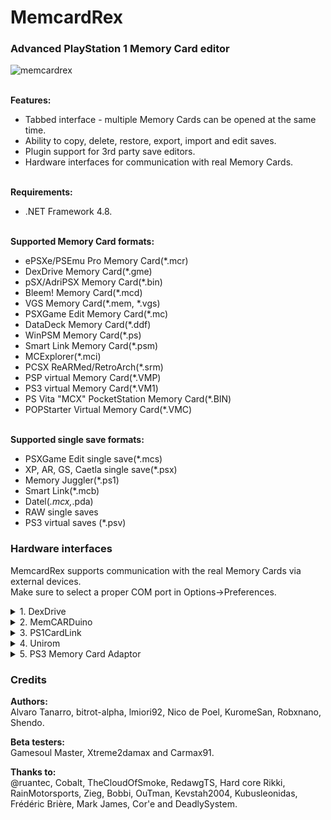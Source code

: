 # MemcardRex
### Advanced PlayStation 1 Memory Card editor
![memcardrex](https://cloud.githubusercontent.com/assets/8411572/25514938/21160ed8-2be1-11e7-9848-e086a5ac5859.png)

<br>**Features:**
* Tabbed interface - multiple Memory Cards can be opened at the same time.
* Ability to copy, delete, restore, export, import and edit saves.
* Plugin support for 3rd party save editors.
* Hardware interfaces for communication with real Memory Cards.

<br>**Requirements:**
* .NET Framework 4.8.

<br>**Supported Memory Card formats:**
* ePSXe/PSEmu Pro Memory Card(*.mcr)
* DexDrive Memory Card(*.gme)
* pSX/AdriPSX Memory Card(*.bin)
* Bleem! Memory Card(*.mcd)
* VGS Memory Card(*.mem, *.vgs)
* PSXGame Edit Memory Card(*.mc)
* DataDeck Memory Card(*.ddf)
* WinPSM Memory Card(*.ps)
* Smart Link Memory Card(*.psm)
* MCExplorer(*.mci)
* PCSX ReARMed/RetroArch(*.srm)
* PSP virtual Memory Card(*.VMP)
* PS3 virtual Memory Card(*.VM1)
* PS Vita "MCX" PocketStation Memory Card(*.BIN)
* POPStarter Virtual Memory Card(*.VMC)

<br>**Supported single save formats:**
* PSXGame Edit single save(*.mcs)
* XP, AR, GS, Caetla single save(*.psx)
* Memory Juggler(*.ps1)
* Smart Link(*.mcb)
* Datel(*.mcx,*.pda)
* RAW single saves
* PS3 virtual saves (*.psv)

### Hardware interfaces
MemcardRex supports communication with the real Memory Cards via external devices.
<br>Make sure to select a proper COM port in Options->Preferences.

<details>
<summary>1. DexDrive</summary>
<br>Original way of transferring data from MemoryCard to PC and vice versa albeit a little quirky.
<br>If you encounter problems, unplug power from DexDrive, unplug it from COM port and connect it all again.

It is recommended that a power cord is connected to DexDrive, otherwise some cards won't be detected.
<br>Works with native COM port or USB based adapters.

**Linux users** using a USB <-> Serial Adapter may have issues with the DexDrive not detecting due to a conflict between product IDs (a Braille screen reader called 'brltty' and CH340 based adapters). 
<br>
<br>You can either run: `sudo apt remove brltty` to completely remove the conflicting files.
<br>
<br>or you can edit the assosiated rules here: `/usr/lib/udev/rules.d/85-brltty.rules`

 and comment out the following line: 

    ENV{PRODUCT}=="1a86/7523/*", ENV{BRLTTY_BRAILLE_DRIVER}="bm", GOTO="brltty_usb_run"

Example: 

    //    ENV{PRODUCT}=="1a86/7523/*", ENV{BRLTTY_BRAILLE_DRIVER}="bm", GOTO="brltty_usb_run"
    
<br>Reboot to complete the process. If you're not sure what COM port the DexDrive is on open a terminal window and with the DexDrive disconnected type: `dmesg | grep tty` then re-connect the DexDrive and type in the previous command again (`dmesg | grep tty`). You should see a ch341 uart adapter on ttyUSB0 or similar.
</details>
</summary>

<details>
<summary>2. MemCARDuino</summary>
<br>MemCARDuino is an open source Memory Card communication software for various Arduino boards.
https://github.com/ShendoXT/memcarduino
</details>
</summary>

<details>
<br>
<summary>3. PS1CardLink</summary>
<br>PS1CardLink is a software for the actual PlayStation and PSOne consoles.
<br>It requires an official or home made TTL serial cable for communication with PC.

With it your console becomes a Memory Card reader similar to the DexDrive and MemCARDuino.

MemcardRex can also talk to the serial port remotely by using a Serial Port Bridge like [esp-link](https://github.com/jeelabs/esp-link).
<br>It conveniently fits into a PSOne which has otherwise no external hardware ports.
<br>https://github.com/ShendoXT/ps1cardlink
</details>
</summary>

<details>
<summary>4. Unirom</summary>
<br>Unirom is a shell for the PlayStation and PSOne consoles.
<br>It requires an official or home made TTL serial cable for communication with PC.
<br>https://unirom.github.io.
</details>
</summary>

<details>
<summary>5. PS3 Memory Card Adaptor</summary>
<br>The PS3 Memory Card Adaptor is an official Sony USB adapter that allows reading and writing PS1 Memory Cards on a PlayStation 3.
<br>To use it on a Windows PC, a custom USB driver needs to be installed.
 
This USB driver can be easily created and installed using [Zadig](https://zadig.akeo.ie) by following these steps:
* Plug the PS3 Memory Card Adaptor into a free USB port and start Zadig.
* Zadig should display the PS3 MCA as an "Unknown Device". Verify that the USB ID matches: 054C 02EA
* Click the Edit checkbox and name the device "PS3 Memory Card Adaptor"
* Ensure that "WinUSB" is selected from the list of Driver options and click the Install Driver button.
* After about 30 seconds Zadig should show a message that the driver was installed successfully.

With the USB driver installed and the PS3 Memory Card Adaptor plugged in, you should now be able to read, write and format PS1 Memory Cards.
</details>
</summary>

### Credits
**Authors:**
<br>Alvaro Tanarro, bitrot-alpha, lmiori92, Nico de Poel, KuromeSan, Robxnano, Shendo.

**Beta testers:**
<br>Gamesoul Master, Xtreme2damax and Carmax91.

**Thanks to:**
<br>@ruantec, Cobalt, TheCloudOfSmoke, RedawgTS, Hard core Rikki, RainMotorsports, Zieg, Bobbi, OuTman, Kevstah2004,  Kubusleonidas, Frédéric Brière, Mark James, Cor'e and DeadlySystem.

